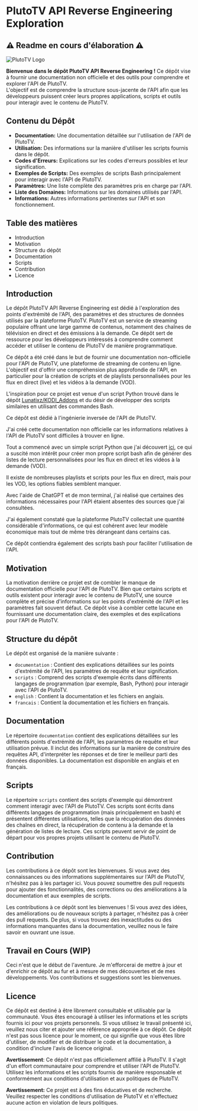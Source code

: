 # PlutoTV API Reverse Engineering Exploration

## ⚠ Readme en cours d'élaboration ⚠

![PlutoTV Logo](https://theme.zdassets.com/theme_assets/496583/3858e8e3a2863ec7bb974be916d374968f5674d7.png)

**Bienvenue dans le dépôt PlutoTV API Reverse Engineering !**
Ce dépôt vise à fournir une documentation non officielle et des outils pour comprendre et explorer l'API de PlutoTV.  
L'objectif est de comprendre la structure sous-jacente de l'API afin que les développeurs puissent créer leurs propres applications, scripts et outils pour interagir avec le contenu de PlutoTV.

## Contenu du Dépôt

- **Documentation:** Une documentation détaillée sur l'utilisation de l'API de PlutoTV.
- **Utilisation:** Des informations sur la manière d'utiliser les scripts fournis dans le dépôt.
- **Codes d'Erreurs:** Explications sur les codes d'erreurs possibles et leur signification.
- **Exemples de Scripts:** Des exemples de scripts Bash principalement pour interagir avec l'API de PlutoTV.
- **Paramètres:** Une liste complète des paramètres pris en charge par l'API.
- **Liste des Domaines:** Informations sur les domaines utilisés par l'API.
- **Informations:** Autres informations pertinentes sur l'API et son fonctionnement.


## Table des matières

- Introduction
- Motivation
- Structure du dépôt
- Documentation
- Scripts
- Contribution
- Licence

## Introduction

Le dépôt PlutoTV API Reverse Engineering est dédié à l'exploration des points d'extrémité de l'API, des paramètres et des structures de données utilisés par la plateforme PlutoTV. 
PlutoTV est un service de streaming populaire offrant une large gamme de contenus, notamment des chaînes de télévision en direct et des émissions à la demande. 
Ce dépôt sert de ressource pour les développeurs intéressés à comprendre comment accéder et utiliser le contenu de PlutoTV de manière programmatique.

Ce dépôt a été créé dans le but de fournir une documentation non-officielle pour l'API de PlutoTV, une plateforme de streaming de contenu en ligne. 
L'objectif est d'offrir une compréhension plus approfondie de l'API, en particulier pour la création de scripts et de playlists personnalisées pour les flux en direct (live) et les vidéos à la demande (VOD).

L'inspiration pour ce projet est venue d'un script Python trouvé dans le dépôt [Lunatixz/KODI_Addons](https://github.com/Lunatixz/KODI_Addons) et du désir de développer des scripts similaires en utilisant des commandes Bash.

Ce dépôt est dédié à l'ingénierie inversée de l'API de PlutoTV.

J'ai créé cette documentation non officielle car les informations relatives à l'API de PlutoTV sont difficiles à trouver en ligne.

Tout a commencé avec un simple script Python que j'ai découvert [ici](https://github.com/Lunatixz/KODI_Addons/blob/master/plugin.video.plutotv/resources/lib/plutotv.py), ce qui a suscité mon intérêt pour créer mon propre script bash afin de générer des listes de lecture personnalisées pour les flux en direct et les vidéos à la demande (VOD).

Il existe de nombreuses playlists et scripts pour les flux en direct, mais pour les VOD, les options fiables semblent manquer.

Avec l'aide de ChatGPT et de mon terminal, j'ai réalisé que certaines des informations nécessaires pour l'API étaient absentes des sources que j'ai consultées.

J'ai également constaté que la plateforme PlutoTV collectait une quantité considérable d'informations, ce qui est cohérent avec leur modèle économique mais tout de même très dérangeant dans certains cas.

Ce dépôt contiendra également des scripts bash pour faciliter l'utilisation de l'API.


## Motivation

La motivation derrière ce projet est de combler le manque de documentation officielle pour l'API de PlutoTV. Bien que certains scripts et outils existent pour interagir avec le contenu de PlutoTV, une source complète et précise d'informations sur les points d'extrémité de l'API et les paramètres fait souvent défaut. 
Ce dépôt vise à combler cette lacune en fournissant une documentation claire, des exemples et des explications pour l'API de PlutoTV.

## Structure du dépôt

Le dépôt est organisé de la manière suivante :

- `documentation` : Contient des explications détaillées sur les points d'extrémité de l'API, les paramètres de requête et leur signification.
- `scripts` : Comprend des scripts d'exemple écrits dans différents langages de programmation (par exemple, Bash, Python) pour interagir avec l'API de PlutoTV.
- `english` : Contient la documentation et les fichiers en anglais.
- `francais` : Contient la documentation et les fichiers en français.

## Documentation

Le répertoire `documentation` contient des explications détaillées sur les différents points d'extrémité de l'API, les paramètres de requête et leur utilisation prévue. Il inclut des informations sur la manière de construire des requêtes API, d'interpréter les réponses et de tirer le meilleur parti des données disponibles. La documentation est disponible en anglais et en français.

## Scripts

Le répertoire `scripts` contient des scripts d'exemple qui démontrent comment interagir avec l'API de PlutoTV. Ces scripts sont écrits dans différents langages de programmation (mais principalement en bash) et présentent différentes utilisations, telles que la récupération des données des chaînes en direct, la récupération de contenu à la demande et la génération de listes de lecture. Ces scripts peuvent servir de point de départ pour vos propres projets utilisant le contenu de PlutoTV.

## Contribution

Les contributions à ce dépôt sont les bienvenues. 
Si vous avez des connaissances ou des informations supplémentaires sur l'API de PlutoTV, n'hésitez pas à les partager ici. 
Vous pouvez soumettre des pull requests pour ajouter des fonctionnalités, des corrections ou des améliorations à la documentation et aux exemples de scripts.

Les contributions à ce dépôt sont les bienvenues ! 
Si vous avez des idées, des améliorations ou de nouveaux scripts à partager, n'hésitez pas à créer des pull requests. De plus, si vous trouvez des inexactitudes ou des informations manquantes dans la documentation, veuillez nous le faire savoir en ouvrant une issue.

## Travail en Cours (WIP)

Ceci n'est que le début de l'aventure. Je m'efforcerai de mettre à jour et d'enrichir ce dépôt au fur et à mesure de mes découvertes et de mes développements. Vos contributions et suggestions sont les bienvenues.


## Licence

Ce dépôt est destiné à être librement consultable et utilisable par la communauté. Vous êtes encouragé à utiliser les informations et les scripts fournis ici pour vos projets personnels. Si vous utilisez le travail présenté ici, veuillez nous citer et ajouter une référence appropriée à ce dépôt.
Ce dépôt n'est pas sous licence pour le moment, ce qui signifie que vous êtes libre d'utiliser, de modifier et de distribuer le code et la documentation, à condition d'inclure l'avis de licence original.

**Avertissement**: Ce dépôt n'est pas officiellement affilié à PlutoTV. Il s'agit d'un effort communautaire pour comprendre et utiliser l'API de PlutoTV. Utilisez les informations et les scripts fournis de manière responsable et conformément aux conditions d'utilisation et aux politiques de PlutoTV.

**Avertissement:** Ce projet est à des fins éducatives et de recherche. Veuillez respecter les conditions d'utilisation de PlutoTV et n'effectuez aucune action en violation de leurs politiques.
